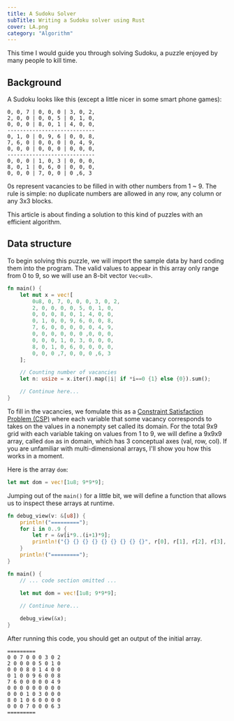 ```yaml
---
title: A Sudoku Solver
subTitle: Writing a Sudoku solver using Rust
cover: LA.png
category: "Algorithm"
---
```


This time I would guide you through solving Sudoku, a puzzle enjoyed by many people to kill time.

## Background

A Sudoku looks like this (except a little nicer in some smart phone games):

```
0, 0, 7 | 0, 0, 0 | 3, 0, 2,
2, 0, 0 | 0, 0, 5 | 0, 1, 0,
0, 0, 0 | 8, 0, 1 | 4, 0, 0,
----------------------------
0, 1, 0 | 0, 9, 6 | 0, 0, 8,
7, 6, 0 | 0, 0, 0 | 0, 4, 9,
0, 0, 0 | 0, 0, 0 | 0, 0, 0,
----------------------------
0, 0, 0 | 1, 0, 3 | 0, 0, 0,
8, 0, 1 | 0, 6, 0 | 0, 0, 0,
0, 0, 0 | 7, 0, 0 | 0 ,6, 3
```

0s represent vacancies to be filled in with other numbers from 1 ~ 9.
The rule is simple: no duplicate numbers are allowed in any row, any column or any 3x3 blocks.

This article is about finding a solution to this kind of puzzles with an efficient algorithm.

## Data structure

To begin solving this puzzle, we will import the sample data by hard coding them into the program. The valid values to appear in this array only range from 0 to 9, so we will use an 8-bit vector `Vec<u8>`.

```rust
fn main() {
    let mut x = vec![
        0u8, 0, 7, 0, 0, 0, 3, 0, 2,
        2, 0, 0, 0, 0, 5, 0, 1, 0,
        0, 0, 0, 8, 0, 1, 4, 0, 0,
        0, 1, 0, 0, 9, 6, 0, 0, 8,
        7, 6, 0, 0, 0, 0, 0, 4, 9,
        0, 0, 0, 0, 0, 0 ,0, 0, 0,
        0, 0, 0, 1, 0, 3, 0, 0, 0,
        8, 0, 1, 0, 6, 0, 0, 0, 0,
        0, 0, 0 ,7, 0, 0, 0 ,6, 3
    ];

    // Counting number of vacancies
    let n: usize = x.iter().map(|i| if *i==0 {1} else {0}).sum();

    // Continue here...
}
```

To fill in the vacancies, we fomulate this as a [Constraint Satisfaction Problem (CSP)](https://en.wikipedia.org/wiki/Constraint_satisfaction_problem) where each variable that some vacancy corresponds to takes on the values in a nonempty set called its domain.
For the total 9x9 grid with each variable taking on values from 1 to 9, we will define a 9x9x9 array, called `dom` as in domain, which has 3 conceptual axes (val, row, col).
If you are unfamiliar with multi-dimensional arrays, I'll show you how this works in a moment.

Here is the array `dom`:

```rust
let mut dom = vec![1u8; 9*9*9];
```

Jumping out of the `main()` for a little bit, we will define a function that allows us to inspect these arrays at runtime.

```rust
fn debug_view(v: &[u8]) {
    println!("=========");
    for i in 0..9 {
        let r = &v[i*9..(i+1)*9];
        println!("{} {} {} {} {} {} {} {} {}", r[0], r[1], r[2], r[3], r[4], r[5], r[6], r[7], r[8]);
    }
    println!("=========");
}

fn main() {
    // ... code section omitted ...

    let mut dom = vec![1u8; 9*9*9];
    
    // Continue here...

    debug_view(&x);
}
```

After running this code, you should get an output of the initial array.

```
=========
0 0 7 0 0 0 3 0 2
2 0 0 0 0 5 0 1 0
0 0 0 8 0 1 4 0 0
0 1 0 0 9 6 0 0 8
7 6 0 0 0 0 0 4 9
0 0 0 0 0 0 0 0 0
0 0 0 1 0 3 0 0 0
8 0 1 0 6 0 0 0 0
0 0 0 7 0 0 0 6 3
=========
```

